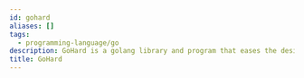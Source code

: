 ```yaml
---
id: gohard
aliases: []
tags:
  - programming-language/go
description: GoHard is a golang library and program that eases the design of hardware description languages using the power of go.
title: GoHard
---
```


